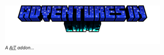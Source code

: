 ![Title](https://github.com/TARDIS-universe/Adventures-In-Crime/blob/main/src/main/resources/Mod_title.png)
 *A [AiT](https://modrinth.com/mod/ait) addon...*
